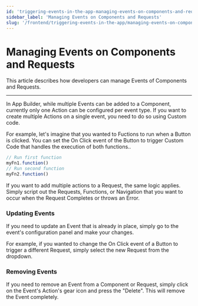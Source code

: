 ```yaml
---
id: 'triggering-events-in-the-app-managing-events-on-components-and-requests'
sidebar_label: 'Managing Events on Components and Requests'
slug: '/frontend/triggering-events-in-the-app/managing-events-on-components-and-requests'
---
```


# Managing Events on Components and Requests

This article describes how developers can manage Events of Components and Requests.

---

In App Builder, while multiple Events can be added to a Component, currently only one Action can be configured per event type. If you want to create multiple Actions on a single event, you need to do so using Custom code. 

For example, let's imagine that you wanted to Fuctions to run when a Button is clicked. You can  set the On Click event of the Button to trigger Custom Code that handles the execution of both functions.. 

```js
// Run first function
myFn1.function()
// Run second function
myFn2.function()
```

If you want to add multiple actions to a Request, the same logic applies. Simply script out the Requests, Functions, or Navigation that you want to occur when the Request Completes or throws an Error.

### Updating Events

If you need to update an Event that is already in place, simply go to the event's configuration panel and make your changes. 

For example, if you wanted to change the On Click event of a Button to trigger a different Request, simply select the new Request from the dropdown. 

### Removing Events

If you need to remove an Event from a Component or Request, simply click on the Event's Action's gear icon and press the "Delete". This will remove the Event completely.
